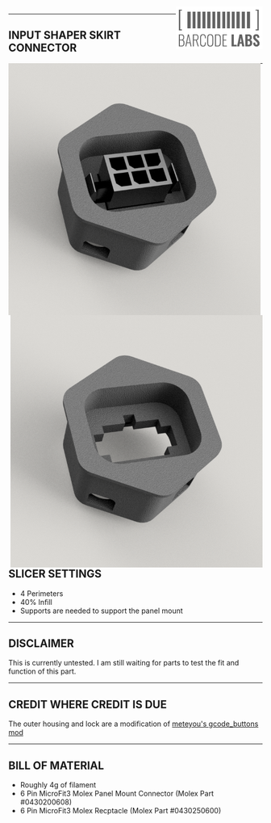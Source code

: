 <img align="right" width="172" height="84" src="IMAGES/BARCODE_LABS.png">

--------------------------------------------------------------------------------
INPUT SHAPER SKIRT CONNECTOR
--------------------------------------------------------------------------------
<div>
	<img align="left" src="IMAGES/RENDER_1.png" width="500" title="Rendering of Input Shaper Skirt Connector">
	<img align="right" src="IMAGES/RENDER_2.png" width="500" title="Rendering of Input Shaper Skirt Connector">
</div>

--------------------------------------------------------------------------------
SLICER SETTINGS
--------------------------------------------------------------------------------
- 4 Perimeters
- 40% Infill
- Supports are needed to support the panel mount

--------------------------------------------------------------------------------
DISCLAIMER
--------------------------------------------------------------------------------
This is currently untested.  I am still waiting for parts to test the fit and function of this part.

--------------------------------------------------------------------------------
CREDIT WHERE CREDIT IS DUE
--------------------------------------------------------------------------------
The outer housing and lock are a modification of [meteyou's gcode_buttons mod](https://github.com/VoronDesign/VoronUsers/tree/6276301a56bc56613037522765a65a276ac625d4/legacy_printers/printer_mods/meteyou/gcode_buttons)

--------------------------------------------------------------------------------
BILL OF MATERIAL
--------------------------------------------------------------------------------
- Roughly 4g of filament
- 6 Pin MicroFit3 Molex Panel Mount Connector (Molex Part #0430200608)
- 6 Pin MicroFit3 Molex Recptacle (Molex Part #0430250600)